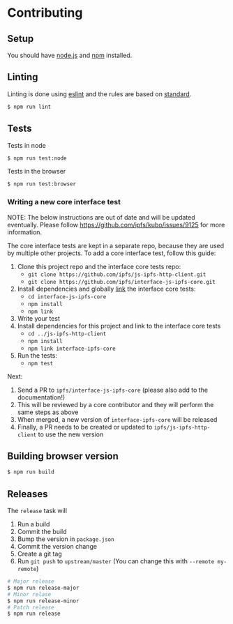 # Contributing

## Setup

You should have [node.js] and [npm] installed.

## Linting

Linting is done using [eslint] and the rules are based on [standard].

```bash
$ npm run lint
```

## Tests

Tests in node

```bash
$ npm run test:node
```

Tests in the browser

```bash
$ npm run test:browser
```

### Writing a new core interface test

NOTE: The below instructions are out of date and will be updated eventually. Please follow https://github.com/ipfs/kubo/issues/9125 for more information.

The core interface tests are kept in a separate repo, because they are used by multiple other projects. To add a core interface test, follow this guide:

1. Clone this project repo and the interface core tests repo:
    * `git clone https://github.com/ipfs/js-ipfs-http-client.git`
    * `git clone https://github.com/ipfs/interface-js-ipfs-core.git`
1. Install dependencies and globally [link](https://docs.npmjs.com/cli/link) the interface core tests:
    * `cd interface-js-ipfs-core`
    * `npm install`
    * `npm link`
1. Write your test
1. Install dependencies for this project and link to the interface core tests
    * `cd ../js-ipfs-http-client`
    * `npm install`
    * `npm link interface-ipfs-core`
1. Run the tests:
    * `npm test`

Next:

1. Send a PR to `ipfs/interface-js-ipfs-core` (please also add to the documentation!)
1. This will be reviewed by a core contributor and they will perform the same steps as above
1. When merged, a new version of `interface-ipfs-core` will be released
1. Finally, a PR needs to be created or updated to `ipfs/js-ipfs-http-client` to use the new version

## Building browser version

```bash
$ npm run build
```

## Releases

The `release` task will

1. Run a build
2. Commit the build
3. Bump the version in `package.json`
4. Commit the version change
5. Create a git tag
6. Run `git push` to `upstream/master` (You can change this with `--remote my-remote`)

```bash
# Major release
$ npm run release-major
# Minor relase
$ npm run release-minor
# Patch release
$ npm run release
```

[node.js]: https://nodejs.org/
[npm]: http://npmjs.org/
[eslint]: http://eslint.org/
[standard]: https://github.com/feross/standard
